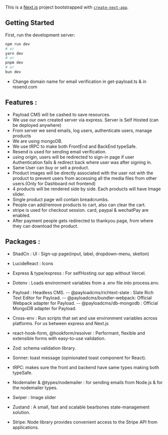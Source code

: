 This is a [Next.js](https://nextjs.org/) project bootstrapped with [`create-next-app`](https://github.com/vercel/next.js/tree/canary/packages/create-next-app).

## Getting Started

First, run the development server:

```bash
npm run dev
# or
yarn dev
# or
pnpm dev
# or
bun dev
```

- Change domain name for email verification in get-payload.ts & in resend.com

## Features :

- Payload CMS will be cashed to save resources.
- We use our own created server via express. Server is Self Hosted (can be deployed anywhere)
- From server we send emails, log users, authenticate users, manage products
- We are using mongoDB.
- We use tRPC to make both FrontEnd and BackEnd typeSafe.
- Resend is used for sending email verification.
- using origin, users will be redirected to sign-in page if user Authentication fails & redirect back where user was after signing in.
- Same User can buy or sell a product.
- Product images will be directly associated with the user not with the product to prevent users from
  accessing all the media files from other users.(Only for Dashboard not frontend)
- 4 products will be rendered side by side. Each products will have Image slider.
- Single product page will contain breadcrumbs.
- People can add/remove products to cart, also can clear the cart.
- stripe is used for checkout session. card, paypal & wechatPay are enabled.
- After payment people gets redirected to thankyou page, from where they can download the product.

## Packages :

- ShadCn : UI : Sign-up page(input, label, dropdown-menu, skelton)

- LucideReact : Icons

- Express & type/express : For selfHosting our app without Vercel.

- Dotenv : Loads environment variables from a .env file into process.env.

- Payload : Headless CMS.
  -- @payloadcms/richtext-slate : Slate Rich Text Editor for Payload.
  -- @payloadcms/bundler-webpack: Official Webpack adapter for Payload.
  -- @payloadcms/db-mongodb : Official MongoDB adapter for Payload.

- Cross-env : Run scripts that set and use environment variables across platforms. For us between express and Next.js

- react-hook-form, @hookform/resolver : Performant, flexible and extensible forms with easy-to-use validation.
- Zod: schema validation library.
- Sonner: toast message (opinionated toast component for React).

- tRPC: makes sure the front and backend have same types making both typeSafe.

- Nodemailer & @types/nodemailer : for sending emails from Node.js & for the nodemailer types.

- Swiper : Image slider

- Zustand : A small, fast and scalable bearbones state-management solution.

- Stripe: Node library provides convenient access to the Stripe API from applications.
